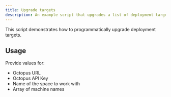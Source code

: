 ```yaml
---
title: Upgrade targets
description: An example script that upgrades a list of deployment targets.
---
```


This script demonstrates how to programmatically upgrade deployment targets.

## Usage

Provide values for:

- Octopus URL
- Octopus API Key
- Name of the space to work with
- Array of machine names
